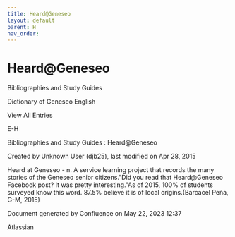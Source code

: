 ```yaml
---
title: Heard@Geneseo
layout: default
parent: H
nav_order:
---
```


# Heard@Geneseo

Bibliographies and Study Guides

Dictionary of Geneseo English

View All Entries

E-H

Bibliographies and Study Guides : Heard@Geneseo

Created by  Unknown User (djb25), last modified on Apr 28, 2015

Heard at Geneseo - n. A service learning project that records the many stories of the Geneseo senior citizens.&quot;Did you read that Heard@Geneseo Facebook post? It was pretty interesting.&quot;As of 2015, 100% of students surveyed know this word. 87.5% believe it is of local origins.(Barcacel Peña, G-M, 2015)

Document generated by Confluence on May 22, 2023 12:37

Atlassian

